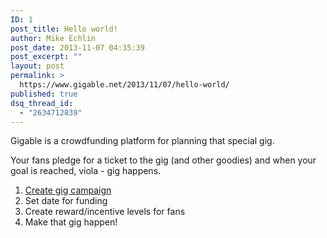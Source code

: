 ```yaml
---
ID: 1
post_title: Hello world!
author: Mike Echlin
post_date: 2013-11-07 04:35:39
post_excerpt: ""
layout: post
permalink: >
  https://www.gigable.net/2013/11/07/hello-world/
published: true
dsq_thread_id:
  - "2634712839"
---
```

Gigable is a crowdfunding platform for planning that special gig.

Your fans pledge for a ticket to the gig (and other goodies) and when your goal is reached, viola - gig happens.
<ol>
	<li><a title="Create Gig" href="http://www.gigable.net/create-gig/">Create gig campaign</a></li>
	<li>Set date for funding</li>
	<li>Create reward/incentive levels for fans</li>
	<li>Make that gig happen!</li>
</ol>
&nbsp;